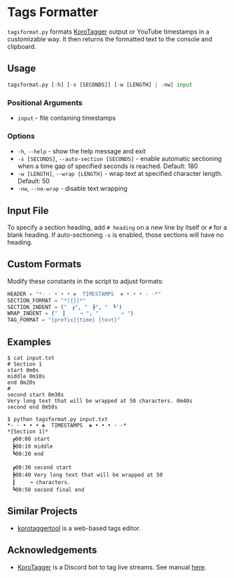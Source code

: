 # Tags Formatter

`tagsformat.py` formats [KoroTagger](https://563563.xyz/korotagger/) output or YouTube timestamps in a customizable way. It then returns the formatted text to the console and clipboard.

## Usage

```python console
tagsformat.py [-h] [-s [SECONDS]] [-w [LENGTH] | -nw] input
```

### Positional Arguments

- `input` - file containing timestamps

### Options

- `-h`, `--help` - show the help message and exit
- `-s [SECONDS]`, `--auto-section [SECONDS]` - enable automatic sectioning when a time gap of specified seconds is reached. Default: 180
- `-w [LENGTH]`, `--wrap [LENGTH]` - wrap text at specified character length. Default: 50
- `-nw`, `--no-wrap` - disable text wrapping

## Input File

To specify a section heading, add `# heading` on a new line by itself or `#` for a blank heading. If auto-sectioning `-s` is enabled, those sections will have no heading.

## Custom Formats

Modify these constants in the script to adjust formats:

```python
HEADER = "*· · • • • ✤  TIMESTAMPS  ✤ • • • · ·*"
SECTION_FORMAT = "*[{}]*"
SECTION_INDENT = ("ㅤ┏", "ㅤ┣", "ㅤ┗")
WRAP_INDENT = ("ㅤ┃ㅤㅤㅤ↝ ", "ㅤ ㅤㅤㅤ↝ ")
TAG_FORMAT = "{prefix}{time} {text}"
```

## Examples

```console
$ cat input.txt
# Section 1
start 0m0s
middle 0m10s
end 0m20s
#
second start 0m30s
Very long text that will be wrapped at 50 characters. 0m40s
second end 0m50s
```

```console
$ python tagsformat.py input.txt
*· · • • • ✤  TIMESTAMPS  ✤ • • • · ·*
*[Section 1]*
ㅤ┏00:00 start
ㅤ┣00:10 middle
ㅤ┗00:20 end

ㅤ┏00:30 second start
ㅤ┣00:40 Very long text that will be wrapped at 50
ㅤ┃ㅤㅤㅤ↝ characters.
ㅤ┗00:50 second final end
```

## Similar Projects

- [korotaggertool](https://github.com/kylemsguy/korotaggertool) is a web-based tags editor.

## Acknowledgements

- [KoroTagger](https://github.com/Yarn/korotagger) is a Discord bot to tag live streams. See manual [here](https://563563.xyz/korotagger/).
